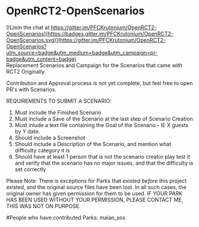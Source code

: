 # OpenRCT2-OpenScenarios

[![Join the chat at https://gitter.im/PFCKrutonium/OpenRCT2-OpenScenarios](https://badges.gitter.im/PFCKrutonium/OpenRCT2-OpenScenarios.svg)](https://gitter.im/PFCKrutonium/OpenRCT2-OpenScenarios?utm_source=badge&utm_medium=badge&utm_campaign=pr-badge&utm_content=badge)  
Replacement Scenarios and Campaign for the Scenarios that came with RCT2 Originally.

Contribution and Approval process is not yet complete, but feel free to open PR's with Scenarios.

REQUIREMENTS TO SUBMIT A SCENARIO:

1. Must include the Finished Scenario  
2. Must include a Save of the Scenario at the last step of Scenario Creation  
2. Must inlude a text file containing the Goal of the Scenario - IE X guests by Y date.
3. Should include a Screenshot
4. Should include a Description of the Scenario, and mention what difficulty category it is
5. Should have at least 1 person that is not the scenario creator play test it and verify that the scenario has no major issues, and that the 
difficulty is set correctly

Please Note: There is exceptions for Parks that existed _before_ this project existed, and the original source files have been lost. In all such cases, the original owner has given permission for them to be used. IF YOUR PARK HAS BEEN USED WITHOUT YOUR PERMISSION, PLEASE CONTACT ME, THIS WAS NOT ON PURPOSE. 

#People who have contributed Parks:
maian_sos

